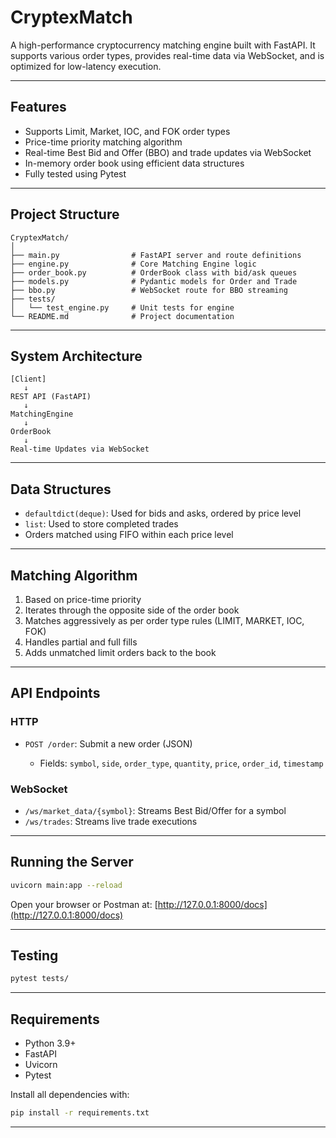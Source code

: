 # CryptexMatch

A high-performance cryptocurrency matching engine built with FastAPI. It supports various order types, provides real-time data via WebSocket, and is optimized for low-latency execution.

---

## Features

* Supports Limit, Market, IOC, and FOK order types
* Price-time priority matching algorithm
* Real-time Best Bid and Offer (BBO) and trade updates via WebSocket
* In-memory order book using efficient data structures
* Fully tested using Pytest

---

## Project Structure

```
CryptexMatch/
│
├── main.py                # FastAPI server and route definitions
├── engine.py              # Core Matching Engine logic
├── order_book.py          # OrderBook class with bid/ask queues
├── models.py              # Pydantic models for Order and Trade
├── bbo.py                 # WebSocket route for BBO streaming
├── tests/
│   └── test_engine.py     # Unit tests for engine
└── README.md              # Project documentation
```

---

## System Architecture

```
[Client] 
   ↓ 
REST API (FastAPI) 
   ↓ 
MatchingEngine 
   ↓ 
OrderBook 
   ↓ 
Real-time Updates via WebSocket
```

---

## Data Structures

* `defaultdict(deque)`: Used for bids and asks, ordered by price level
* `list`: Used to store completed trades
* Orders matched using FIFO within each price level

---

## Matching Algorithm

1. Based on price-time priority
2. Iterates through the opposite side of the order book
3. Matches aggressively as per order type rules (LIMIT, MARKET, IOC, FOK)
4. Handles partial and full fills
5. Adds unmatched limit orders back to the book

---

## API Endpoints

### HTTP

* `POST /order`: Submit a new order (JSON)

  * Fields: `symbol`, `side`, `order_type`, `quantity`, `price`, `order_id`, `timestamp`

### WebSocket

* `/ws/market_data/{symbol}`: Streams Best Bid/Offer for a symbol
* `/ws/trades`: Streams live trade executions

---

## Running the Server

```bash
uvicorn main:app --reload
```

Open your browser or Postman at:
[http://127.0.0.1:8000/docs](http://127.0.0.1:8000/docs)

---

## Testing

```bash
pytest tests/
```

---

## Requirements

* Python 3.9+
* FastAPI
* Uvicorn
* Pytest

Install all dependencies with:

```bash
pip install -r requirements.txt
```

---



